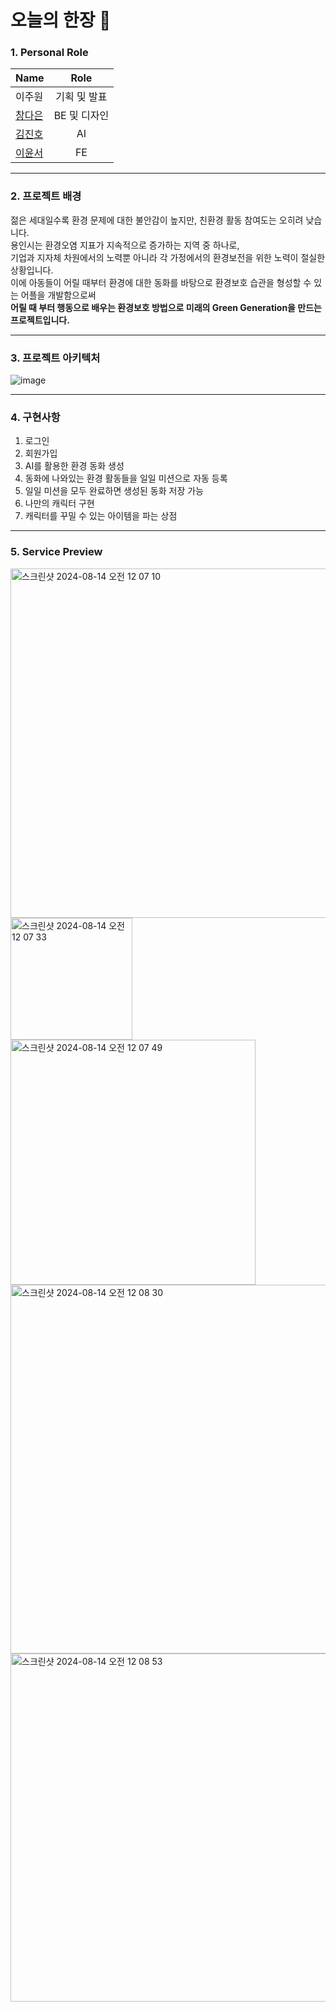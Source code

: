 # 오늘의 한장 📖

###  1. Personal Role
| Name                                   | Role                                |
|----------------------------------------|:-------------------------------------:|
| 이주원  | 기획 및 발표 |
| [창다은](https://github.com/daeundada)    | BE 및 디자인 |
| [김진호](https://github.com/jhjh-kim) | AI | AI 개발 | 
| [이윤서](https://github.com/yunseoLee0343)      | FE | 앱 개발 |

---

### 2. 프로젝트 배경

젊은 세대일수록 환경 문제에 대한 불안감이 높지만, 친환경 활동 참여도는 오히려 낮습니다.</br>
용인시는 환경오염 지표가 지속적으로 증가하는 지역 중 하나로,</br>
기업과 지자체 차원에서의 노력뿐 아니라 각 가정에서의 환경보전을 위한 노력이 절실한 상황입니다.</br>
이에 아동들이 어릴 때부터 환경에 대한 동화를 바탕으로 환경보호 습관을 형성할 수 있는 어플을 개발함으로써</br>
**어릴 때 부터 행동으로 배우는 환경보호 방법으로 미래의 Green Generation을 만드는 프로젝트입니다.**

---

### 3. 프로젝트 아키텍처
![image](https://github.com/user-attachments/assets/4cc6eb25-09b5-43cb-b676-afed0aebb5e6)

---

### 4. 구현사항

1) 로그인
2) 회원가입
3) AI를 활용한 환경 동화 생성
4) 동화에 나와있는 환경 활동들을 일일 미션으로 자동 등록
5) 일일 미션을 모두 완료하면 생성된 동화 저장 가능
6) 나만의 캐릭터 구현
7) 캐릭터를 꾸밀 수 있는 아이템을 파는 상점

---

### 5. Service Preview

<img width="559" alt="스크린샷 2024-08-14 오전 12 07 10" src="https://github.com/user-attachments/assets/01e1b4df-ad5f-4253-b834-b0fa3ecaf231"></br>
<img width="195" alt="스크린샷 2024-08-14 오전 12 07 33" src="https://github.com/user-attachments/assets/be104330-fd5c-43c0-aac0-883357d9df87"></br>
<img width="392" alt="스크린샷 2024-08-14 오전 12 07 49" src="https://github.com/user-attachments/assets/a1a0507c-a880-4f4a-b5e6-bab2e8a61ad6"></br>
<img width="590" alt="스크린샷 2024-08-14 오전 12 08 30" src="https://github.com/user-attachments/assets/1f90f988-7937-4575-b53a-ba0a8340daf6"></br>
<img width="557" alt="스크린샷 2024-08-14 오전 12 08 53" src="https://github.com/user-attachments/assets/567dec6c-d9f8-426c-8252-1319c1f1fa6d"></br>


